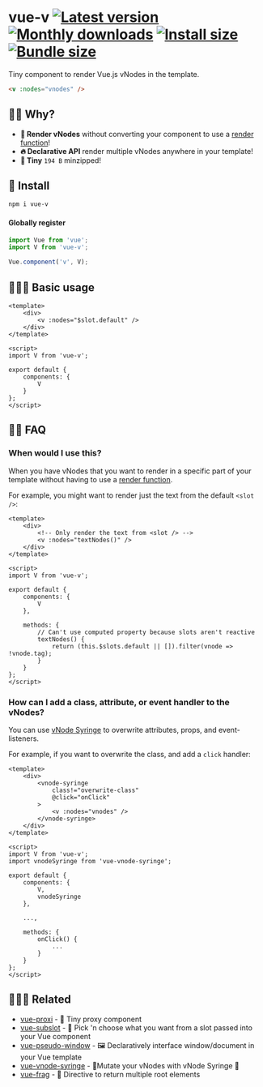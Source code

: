 # vue-v [![Latest version](https://badgen.net/npm/v/vue-v)](https://npm.im/vue-v) [![Monthly downloads](https://badgen.net/npm/dm/vue-v)](https://npm.im/vue-v) [![Install size](https://packagephobia.now.sh/badge?p=vue-v)](https://packagephobia.now.sh/result?p=vue-v) [![Bundle size](https://badgen.net/bundlephobia/minzip/vue-v)](https://bundlephobia.com/result?p=vue-v)

Tiny component to render Vue.js vNodes in the template.

```html
<v :nodes="vnodes" />
```

## 🙋‍♂️ Why?
- **🎩 Render vNodes** without converting your component to use a [render function](https://vuejs.org/v2/guide/render-function.html)!
- **🔥 Declarative API** render multiple vNodes anywhere in your template!
- **🐥 Tiny** `194 B` minzipped!

## 🚀 Install
```sh
npm i vue-v
```

#### Globally register
```js
import Vue from 'vue';
import V from 'vue-v';

Vue.component('v', V);
```

## 👨🏻‍🏫 Basic usage

```vue
<template>
    <div>
        <v :nodes="$slot.default" />
    </div>
</template>

<script>
import V from 'vue-v';

export default {
    components: {
        V
    }
};
</script>
```

## 💁‍♀️ FAQ

### When would I use this?
When you have vNodes that you want to render in a specific part of your template without having to use a [render function](https://vuejs.org/v2/guide/render-function.html).

For example, you might want to render just the text from the default `<slot />`:

```vue
<template>
    <div>
        <!-- Only render the text from <slot /> -->
        <v :nodes="textNodes()" />
    </div>
</template>

<script>
import V from 'vue-v';

export default {
    components: {
        V
    },

    methods: {
        // Can't use computed property because slots aren't reactive
        textNodes() {
            return (this.$slots.default || []).filter(vnode => !vnode.tag);
        }
    }
};
</script>
```

### How can I add a class, attribute, or event handler to the vNodes?

You can use [vNode Syringe](https://github.com/privatenumber/vue-vnode-syringe) to overwrite attributes, props, and event-listeners.

For example, if you want to overwrite the class, and add a `click` handler:

```vue
<template>
    <div>
        <vnode-syringe
            class!="overwrite-class"
            @click="onClick"
        >
            <v :nodes="vnodes" />
        </vnode-syringe>
    </div>
</template>

<script>
import V from 'vue-v';
import vnodeSyringe from 'vue-vnode-syringe';

export default {
    components: {
        V,
        vnodeSyringe
    },

    ...,

    methods: {
        onClick() {
            ...
        }
    }
};
</script>
```

## 👨‍👩‍👧 Related
- [vue-proxi](https://github.com/privatenumber/vue-proxi) - 💠 Tiny proxy component
- [vue-subslot](https://github.com/privatenumber/vue-subslot) - 💍 Pick 'n choose what you want from a slot passed into your Vue component
- [vue-pseudo-window](https://github.com/privatenumber/vue-pseudo-window) - 🖼 Declaratively interface window/document in your Vue template
- [vue-vnode-syringe](https://github.com/privatenumber/vue-vnode-syringe) - 🧬Mutate your vNodes with vNode Syringe 💉
- [vue-frag](https://github.com/privatenumber/vue-frag) - 🤲 Directive to return multiple root elements
